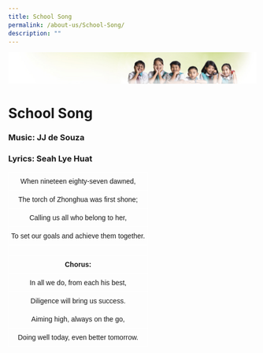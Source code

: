 ```yaml
---
title: School Song
permalink: /about-us/School-Song/
description: ""
---
```

![](/images/Banner.jpg)

School Song
===========

### Music: JJ de Souza

### Lyrics: Seah Lye Huat


<style type="text/css">
.tg  {border-collapse:collapse;border-spacing:0;}
.tg td{border-color:black;border-style:solid;border-width:1px;font-family:Arial, sans-serif;font-size:14px;
  overflow:hidden;padding:10px 5px;word-break:normal;}
.tg th{border-color:black;border-style:solid;border-width:1px;font-family:Arial, sans-serif;font-size:14px;
  font-weight:normal;overflow:hidden;padding:10px 5px;word-break:normal;}
.tg .tg-zv4m{border-color:#ffffff;text-align:left;vertical-align:top}
.tg .tg-8jgo{border-color:#ffffff;text-align:center;vertical-align:top}
.tg .tg-aw21{border-color:#ffffff;font-weight:bold;text-align:center;vertical-align:top}
</style>
<table class="tg">
<thead>
  <tr>
    <th class="tg-8jgo">When nineteen eighty-seven dawned,</th>
  </tr>
</thead>
<tbody>
  <tr>
    <td class="tg-8jgo">The torch of Zhonghua was first shone;</td>
  </tr>
  <tr>
    <td class="tg-8jgo">Calling us all who belong to her,</td>
  </tr>
  <tr>
    <td class="tg-8jgo">To set our goals and achieve them together.</td>
  </tr>
  <tr>
    <td class="tg-zv4m"></td>
  </tr>
  <tr>
    <td class="tg-aw21">Chorus:</td>
  </tr>
  <tr>
    <td class="tg-8jgo">In all we do, from each his best,</td>
  </tr>
  <tr>
    <td class="tg-8jgo">Diligence will bring us success.</td>
  </tr>
  <tr>
    <td class="tg-8jgo">Aiming high, always on the go,</td>
  </tr>
  <tr>
    <td class="tg-8jgo">Doing well today, even better tomorrow.</td>
  </tr>
</tbody>
</table>